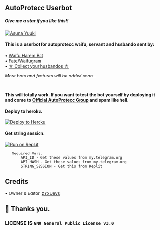 ## AutoProtecc Userbot
##### Give me a star if you like this!!


[![Asuna Yuuki](https://socialify.git.ci/zYxDevs/AutoProtecc-Userbot/image?description=1&font=Source%20Code%20Pro&forks=1&issues=1&language=1&logo=https%3A%2F%2F1000logos.net%2Fwp-content%2Fuploads%2F2021%2F04%2FTelegram-logo.png&owner=1&pattern=Plus&pulls=1&stargazers=1&theme=Light)](https://t.me/AutoProtecc)


#### This is a userbot for autoprotecc waifu, servant and husbando sent by:
• [Waifu Harem Bot](https://t.me/loli_harem_bot)<br>
• [Fate/Waifugram](https://t.me/FateWaifugram_Bot)<br>
• [☆ Collect your husbandos ☆](https://t.me/Collect_your_husbando_bot)

_More bots and features will be added soon..._

<br>

**This will totally work. If you want to test the bot yourself by deploying it and come to [Official AutoProtecc Group](https://t.me/AutoProtecc) and spam like hell.** 

#### Deploy to heroku.
[![Deploy to Heroku](https://www.herokucdn.com/deploy/button.svg)](https://heroku.com/deploy?template=https://github.com/zYxDevs/AutoProtecc-Userbot)

#### Get string session.
[![Run on Repl.it](https://repl.it/badge/github/STARKGANG/friday)](https://replit.com/@YogaPranata1/PyroStringGen)


```
   Required Vars:
       API_ID - Get these values from my.telegram.org
       API_HASH - Get these values from my.telegram.org
       STRING_SESSION - Get this from Replit
```


## Credits
• Owner & Editor: [zYxDevs](https://github.com/zYxDevs)


## 👋 Thanks you.
### LICENSE IS `GNU General Public License v3.0`

